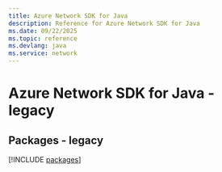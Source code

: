 ```yaml
---
title: Azure Network SDK for Java
description: Reference for Azure Network SDK for Java
ms.date: 09/22/2025
ms.topic: reference
ms.devlang: java
ms.service: network
---
```

# Azure Network SDK for Java - legacy
## Packages - legacy
[!INCLUDE [packages](network-index.md)]